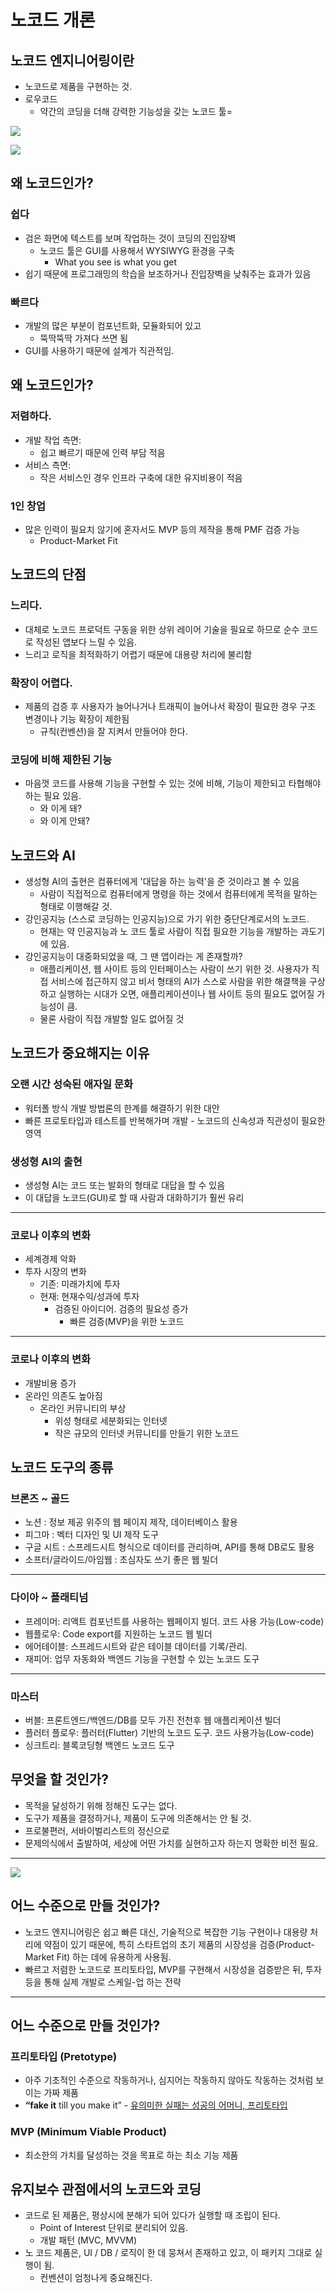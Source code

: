 # 노코드 개론

## 노코드 엔지니어링이란

- 노코드로 제품을 구현하는 것.
- 로우코드
	- 약간의 코딩을 더해 강력한 기능성을 갖는 노코드 툴=

![](attachments/컴퓨터_프로그래밍_언어.jpg)

![](attachments/bubble-editor.png)

## 왜 노코드인가?

### 쉽다

- 검은 화면에 텍스트를 보며 작업하는 것이 코딩의 진입장벽
	- 노코드 툴은 GUI를 사용해서 WYSIWYG 환경을 구축
		- What you see is what you get
- 쉽기 때문에 프로그래밍의 학습을 보조하거나 진입장벽을 낮춰주는 효과가 있음

### 빠르다

- 개발의 많은 부분이 컴포넌트화, 모듈화되어 있고
	- 뚝딱뚝딱 가져다 쓰면 됨
- GUI를 사용하기 때문에 설계가 직관적임.

## 왜 노코드인가?

### 저렴하다.

- 개발 작업 측면:
	- 쉽고 빠르기 때문에 인력 부담 적음
- 서비스 측면:
	- 작은 서비스인 경우 인프라 구축에 대한 유지비용이 적음

### 1인 창업

- 많은 인력이 필요치 않기에 혼자서도 MVP 등의 제작을 통해 PMF 검증 가능
	- Product-Market Fit

## 노코드의 단점

### 느리다.

- 대체로 노코드 프로덕트 구동을 위한 상위 레이어 기술을 필요로 하므로 순수 코드로 작성된 앱보다 느릴 수 있음.
- 느리고 로직을 최적화하기 어렵기 때문에 대용량 처리에 불리함

### 확장이 어렵다.

- 제품의 검증 후 사용자가 늘어나거나 트래픽이 늘어나서 확장이 필요한 경우 구조 변경이나 기능 확장이 제한됨
	- 규칙(컨벤션)을 잘 지켜서 만들어야 한다.

### 코딩에 비해 제한된 기능

- 마음껏 코드를 사용해 기능을 구현할 수 있는 것에 비해, 기능이 제한되고 타협해야하는 필요 있음.
	- 와 이게 돼?
	- 와 이게 안돼?

## 노코드와 AI

- 생성형 AI의 출현은 컴퓨터에게 '대답을 하는 능력'을 준 것이라고 볼 수 있음
	- 사람이 직접적으로 컴퓨터에게 명령을 하는 것에서 컴퓨터에게 목적을 말하는 형태로 이행해갈 것. 
- 강인공지능 (스스로 코딩하는 인공지능)으로 가기 위한 중단단계로서의 노코드.
	-  현재는 약 인공지능과 노 코드 툴로 사람이 직접 필요한 기능을 개발하는 과도기에 있음.
- 강인공지능이 대중화되었을 때, 그 땐 앱이라는 게 존재할까?
	- 애플리케이션, 웹 사이트 등의 인터페이스는 사람이 쓰기 위한 것. 사용자가 직접 서비스에 접근하지 않고 비서 형태의 AI가 스스로 사람을 위한 해결책을 구상하고 실행하는 시대가 오면, 애플리케이션이나 웹 사이트 등의 필요도 없어질 가능성이 큼.
	- 물론 사람이 직접 개발할 일도 없어질 것

## 노코드가 중요해지는 이유

### 오랜 시간 성숙된 애자일 문화

- 워터폴 방식 개발 방법론의 한계를 해결하기 위한 대안
- 빠른 프로토타입과 테스트를 반복해가며 개발
		- 노코드의 신속성과 직관성이 필요한 영역

### 생성형 AI의 출현

- 생성형 AI는 코드 또는 발화의 형태로 대답을 할 수 있음
- 이 대답을 노코드(GUI)로 할 때 사람과 대화하기가 훨씬 유리

---

### 코로나 이후의 변화

- 세계경제 악화
- 투자 시장의 변화
	- 기존: 미래가치에 투자
	- 현재: 현재수익/성과에 투자
		-  검증된 아이디어. 검증의 필요성 증가
			- 빠른 검증(MVP)을 위한 노코드

---

### 코로나 이후의 변화

- 개발비용 증가
- 온라인 의존도 높아짐
	- 온라인 커뮤니티의 부상
		- 위성 형태로 세분화되는 인터넷
		- 작은 규모의 인터넷 커뮤니티를 만들기 위한 노코드


## 노코드 도구의 종류

### 브론즈 ~ 골드

- 노션 : 정보 제공 위주의 웹 페이지 제작, 데이터베이스 활용
- 피그마 : 벡터 디자인 및 UI 제작 도구
- 구글 시트 : 스프레드시트 형식으로 데이터를 관리하며, API를 통해 DB로도 활용
- 소프터/글라이드/아임웹 : 초심자도 쓰기 좋은 웹 빌더

---

### 다이아 ~ 플래티넘

- 프레이머: 리액트 컴포넌트를 사용하는 웹페이지 빌더. 코드 사용 가능(Low-code)
- 웹플로우: Code export를 지원하는 노코드 웹 빌더
- 에어테이블: 스프레드시트와 같은 테이블 데이터를 기록/관리.
- 재피어: 업무 자동화와 백엔드 기능을 구현할 수 있는 노코드 도구


---

### 마스터

- 버블: 프론트엔드/백엔드/DB를 모두 가진 전천후 웹 애플리케이션 빌더
- 플러터 플로우: 플러터(Flutter) 기반의 노코드 도구. 코드 사용가능(Low-code)
- 싱크트리: 블록코딩형 백엔드 노코드 도구

## 무엇을 할 것인가?

- 목적을 달성하기 위해 정해진 도구는 없다.
- 도구가 제품을 결정하거나, 제품이 도구에 의존해서는 안 될 것.
- 프로불편러, 서바이벌리스트의 정신으로
- 문제의식에서 출발하여, 세상에 어떤 가치를 실현하고자 하는지 명확한 비전 필요.

---

![](attachments/Outside.webp)

## 어느 수준으로 만들 것인가?

- 노코드 엔지니어링은 쉽고 빠른 대신, 기술적으로 복잡한 기능 구현이나 대용량 처리에 약점이 있기 때문에, 특히 스타트업의 초기 제품의 시장성을 검증(Product-Market Fit) 하는 데에 유용하게 사용됨.
- 빠르고 저렴한 노코드로 프리토타입, MVP를 구현해서 시장성을 검증받은 뒤, 투자 등을 통해 실제 개발로 스케일-업 하는 전략

---

## 어느 수준으로 만들 것인가?

### 프리토타입 (Pretotype)

- 아주 기초적인 수준으로 작동하거나, 심지어는 작동하지 않아도 작동하는 것처럼 보이는 가짜 제품
- **“fake it** till you make it”
		- [유의미한 실패는 성공의 어머니, 프리토타입](https://blog.wishket.com/유의미한-실패는-성공의-어머니-프리토타입pretotype/)

### MVP (Minimum Viable Product)

- 최소한의 가치를 달성하는 것을 목표로 하는 최소 기능 제품

## 유지보수 관점에서의 노코드와 코딩

- 코드로 된 제품은, 평상시에 분해가 되어 있다가 실행할 때 조립이 된다.
    - Point of Interest 단위로 분리되어 있음.
    - 개발 패턴 (MVC, MVVM)
- 노 코드 제품은, UI / DB / 로직이 한 데 뭉쳐서 존재하고 있고, 이 패키지 그대로 실행이 됨.
    - 컨벤션이 엄청나게 중요해진다.